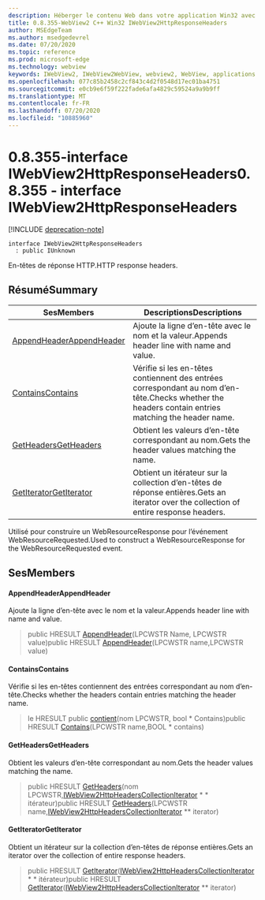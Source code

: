 ```yaml
---
description: Héberger le contenu Web dans votre application Win32 avec le contrôle Microsoft Edge WebView2
title: 0.8.355-WebView2 C++ Win32 IWebView2HttpResponseHeaders
author: MSEdgeTeam
ms.author: msedgedevrel
ms.date: 07/20/2020
ms.topic: reference
ms.prod: microsoft-edge
ms.technology: webview
keywords: IWebView2, IWebView2WebView, webview2, WebView, applications Win32, Win32, Edge
ms.openlocfilehash: 077c85b2458c2cf843c4d2f0548d17ec01ba4751
ms.sourcegitcommit: e0cb9e6f59f222fade6afa4829c59524a9a9b9ff
ms.translationtype: MT
ms.contentlocale: fr-FR
ms.lasthandoff: 07/20/2020
ms.locfileid: "10885960"
---
```

# <span data-ttu-id="228bf-104">0.8.355-interface IWebView2HttpResponseHeaders</span><span class="sxs-lookup"><span data-stu-id="228bf-104">0.8.355 - interface IWebView2HttpResponseHeaders</span></span> 

[!INCLUDE [deprecation-note](../../includes/deprecation-note.md)]

```
interface IWebView2HttpResponseHeaders
  : public IUnknown
```

<span data-ttu-id="228bf-105">En-têtes de réponse HTTP.</span><span class="sxs-lookup"><span data-stu-id="228bf-105">HTTP response headers.</span></span>

## <span data-ttu-id="228bf-106">Résumé</span><span class="sxs-lookup"><span data-stu-id="228bf-106">Summary</span></span>

 <span data-ttu-id="228bf-107">Ses</span><span class="sxs-lookup"><span data-stu-id="228bf-107">Members</span></span>                        | <span data-ttu-id="228bf-108">Descriptions</span><span class="sxs-lookup"><span data-stu-id="228bf-108">Descriptions</span></span>
--------------------------------|---------------------------------------------
[<span data-ttu-id="228bf-109">AppendHeader</span><span class="sxs-lookup"><span data-stu-id="228bf-109">AppendHeader</span></span>](#appendheader) | <span data-ttu-id="228bf-110">Ajoute la ligne d’en-tête avec le nom et la valeur.</span><span class="sxs-lookup"><span data-stu-id="228bf-110">Appends header line with name and value.</span></span>
[<span data-ttu-id="228bf-111">Contains</span><span class="sxs-lookup"><span data-stu-id="228bf-111">Contains</span></span>](#contains) | <span data-ttu-id="228bf-112">Vérifie si les en-têtes contiennent des entrées correspondant au nom d’en-tête.</span><span class="sxs-lookup"><span data-stu-id="228bf-112">Checks whether the headers contain entries matching the header name.</span></span>
[<span data-ttu-id="228bf-113">GetHeaders</span><span class="sxs-lookup"><span data-stu-id="228bf-113">GetHeaders</span></span>](#getheaders) | <span data-ttu-id="228bf-114">Obtient les valeurs d’en-tête correspondant au nom.</span><span class="sxs-lookup"><span data-stu-id="228bf-114">Gets the header values matching the name.</span></span>
[<span data-ttu-id="228bf-115">GetIterator</span><span class="sxs-lookup"><span data-stu-id="228bf-115">GetIterator</span></span>](#getiterator) | <span data-ttu-id="228bf-116">Obtient un itérateur sur la collection d’en-têtes de réponse entières.</span><span class="sxs-lookup"><span data-stu-id="228bf-116">Gets an iterator over the collection of entire response headers.</span></span>

<span data-ttu-id="228bf-117">Utilisé pour construire un WebResourceResponse pour l’événement WebResourceRequested.</span><span class="sxs-lookup"><span data-stu-id="228bf-117">Used to construct a WebResourceResponse for the WebResourceRequested event.</span></span>

## <span data-ttu-id="228bf-118">Ses</span><span class="sxs-lookup"><span data-stu-id="228bf-118">Members</span></span>

#### <span data-ttu-id="228bf-119">AppendHeader</span><span class="sxs-lookup"><span data-stu-id="228bf-119">AppendHeader</span></span> 

<span data-ttu-id="228bf-120">Ajoute la ligne d’en-tête avec le nom et la valeur.</span><span class="sxs-lookup"><span data-stu-id="228bf-120">Appends header line with name and value.</span></span>

> <span data-ttu-id="228bf-121">public HRESULT [AppendHeader](#appendheader)(LPCWSTR Name, LPCWSTR value)</span><span class="sxs-lookup"><span data-stu-id="228bf-121">public HRESULT [AppendHeader](#appendheader)(LPCWSTR name,LPCWSTR value)</span></span>

#### <span data-ttu-id="228bf-122">Contains</span><span class="sxs-lookup"><span data-stu-id="228bf-122">Contains</span></span> 

<span data-ttu-id="228bf-123">Vérifie si les en-têtes contiennent des entrées correspondant au nom d’en-tête.</span><span class="sxs-lookup"><span data-stu-id="228bf-123">Checks whether the headers contain entries matching the header name.</span></span>

> <span data-ttu-id="228bf-124">le HRESULT public [contient](#contains)(nom LPCWSTR, bool \* Contains)</span><span class="sxs-lookup"><span data-stu-id="228bf-124">public HRESULT [Contains](#contains)(LPCWSTR name,BOOL \* contains)</span></span>

#### <span data-ttu-id="228bf-125">GetHeaders</span><span class="sxs-lookup"><span data-stu-id="228bf-125">GetHeaders</span></span> 

<span data-ttu-id="228bf-126">Obtient les valeurs d’en-tête correspondant au nom.</span><span class="sxs-lookup"><span data-stu-id="228bf-126">Gets the header values matching the name.</span></span>

> <span data-ttu-id="228bf-127">public HRESULT [GetHeaders](#getheaders)(nom LPCWSTR,[IWebView2HttpHeadersCollectionIterator](IWebView2HttpHeadersCollectionIterator.md) \* \* itérateur)</span><span class="sxs-lookup"><span data-stu-id="228bf-127">public HRESULT [GetHeaders](#getheaders)(LPCWSTR name,[IWebView2HttpHeadersCollectionIterator](IWebView2HttpHeadersCollectionIterator.md) \*\* iterator)</span></span>

#### <span data-ttu-id="228bf-128">GetIterator</span><span class="sxs-lookup"><span data-stu-id="228bf-128">GetIterator</span></span> 

<span data-ttu-id="228bf-129">Obtient un itérateur sur la collection d’en-têtes de réponse entières.</span><span class="sxs-lookup"><span data-stu-id="228bf-129">Gets an iterator over the collection of entire response headers.</span></span>

> <span data-ttu-id="228bf-130">public HRESULT [GetIterator](#getiterator)([IWebView2HttpHeadersCollectionIterator](IWebView2HttpHeadersCollectionIterator.md) \* \* itérateur)</span><span class="sxs-lookup"><span data-stu-id="228bf-130">public HRESULT [GetIterator](#getiterator)([IWebView2HttpHeadersCollectionIterator](IWebView2HttpHeadersCollectionIterator.md) \*\* iterator)</span></span>


